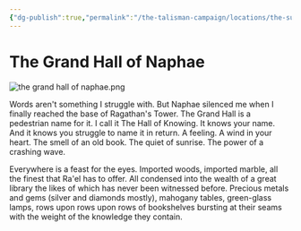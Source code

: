 ```yaml
---
{"dg-publish":true,"permalink":"/the-talisman-campaign/locations/the-sunken-spire/levels-players/20th/","noteIcon":""}
---
```


# The Grand Hall of Naphae

![the grand hall of naphae.png](/img/user/The%20Talisman%20Campaign/Locations/The%20Sunken%20Spire/the%20grand%20hall%20of%20naphae.png)

Words aren't something I struggle with. But Naphae silenced me when I finally reached the base of Ragathan's Tower. The Grand Hall is a pedestrian name for it. I call it The Hall of Knowing. It knows your name. And it knows you struggle to name it in return. A feeling. A wind in your heart. The smell of an old book. The quiet of sunrise. The power of a crashing wave. 

Everywhere is a feast for the eyes. Imported woods, imported marble, all the finest that Ra'el has to offer. All condensed into the wealth of a great library the likes of which has never been witnessed before. Precious metals and gems (silver and diamonds mostly), mahogany tables, green-glass lamps, rows upon rows upon rows of bookshelves bursting at their seams with the weight of the knowledge they contain. 